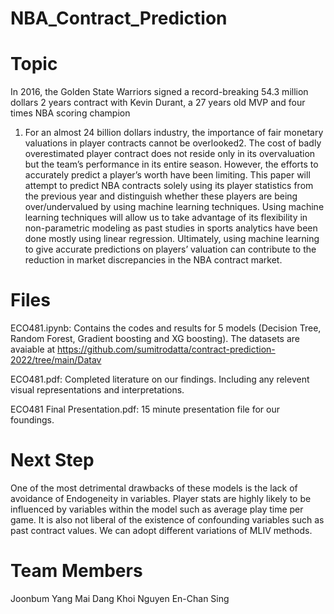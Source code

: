 # NBA_Contract_Prediction


# Topic
In 2016, the Golden State Warriors signed a record-breaking 54.3 million dollars 2 years
contract with Kevin Durant, a 27 years old MVP and four times NBA scoring champion
1. For an almost 24 billion dollars industry, the importance of fair monetary valuations in
player contracts cannot be overlooked2. The cost of badly overestimated player contract
does not reside only in its overvaluation but the team’s performance in its entire season.
However, the efforts to accurately predict a player’s worth have been limiting. This paper
will attempt to predict NBA contracts solely using its player statistics from the previous
year and distinguish whether these players are being over/undervalued by using machine
learning techniques.
Using machine learning techniques will allow us to take advantage of its flexibility
in non-parametric modeling as past studies in sports analytics have been done mostly
using linear regression. Ultimately, using machine learning to give accurate predictions
on players’ valuation can contribute to the reduction in market discrepancies in the NBA
contract market.


# Files
ECO481.ipynb: Contains the codes and results for 5 models (Decision Tree, Random Forest, Gradient boosting and XG boosting). The datasets are avaiable at https://github.com/sumitrodatta/contract-prediction-2022/tree/main/Datav

ECO481.pdf: Completed literature on our findings. Including any relevent visual representations and interpretations. 

ECO481 Final Presentation.pdf: 15 minute presentation file for our foundings. 

# Next Step
One of the most detrimental drawbacks of these models is the lack of avoidance of Endogeneity
in variables. Player stats are highly likely to be influenced by variables within
the model such as average play time per game. It is also not liberal of the existence of
confounding variables such as past contract values. We can adopt different variations of MLIV methods. 

# Team Members
Joonbum Yang
Mai Dang Khoi Nguyen
En-Chan Sing
